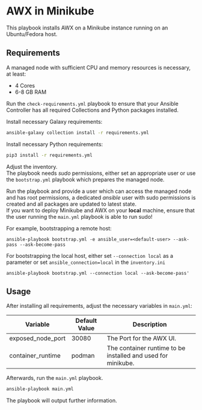 # AWX in Minikube

This playbook installs AWX on a Minikube instance running on an Ubuntu/Fedora host.

## Requirements

A managed node with sufficient CPU and memory resources is necessary, at least:

* 4 Cores
* 6-8 GB RAM

Run the `check-requirements.yml` playbook to ensure that your Ansible Controller has all required Collections and Python packages installed.  

Install necessary Galaxy requirements:

```bash
ansible-galaxy collection install -r requirements.yml
```

Install necessary Python requirements:

```bash
pip3 install -r requirements.yml
```

Adjust the inventory.  
The playbook needs *sudo* permissions, either set an appropriate user or use the `bootstrap.yml` playbook which prepares the managed node.  

Run the playbook and provide a user which can access the managed node and has root permissions, a dedicated *ansible* user with sudo permissions is created and all packages are updated to latest state.  
If you want to deploy Minikube and AWX on your **local** machine, ensure that the user running the `main.yml` playbook is able to run sudo!

For example, bootstrapping a remote host:

```console
ansible-playbook bootstrap.yml -e ansible_user=<default-user> --ask-pass --ask-become-pass
```

For bootstrapping the local host, either set `--connection local` as a parameter or set `ansible_connection=local` in the `inventory.ini`

```console
ansible-playbook bootstrap.yml --connection local --ask-become-pass'
```

## Usage

After installing all requirements, adjust the necessary variables in `main.yml`:

| Variable          | Default Value | Description                                                  |
| ----------------- | ------------- | ------------------------------------------------------------ |
| exposed_node_port | 30080         | The Port for the AWX UI.                                     |
| container_runtime | podman        | The container runtime to be installed and used for minikube. |

Afterwards, run the `main.yml` playbook.

```bash
ansible-playbook main.yml
```

The playbook will output further information.
